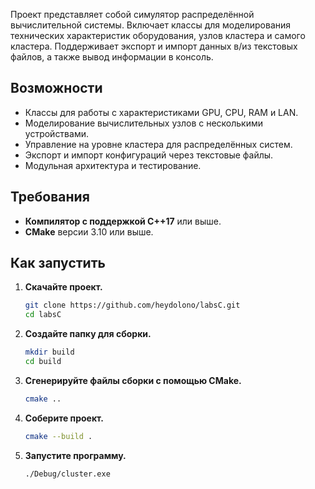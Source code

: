 Проект представляет собой симулятор распределённой вычислительной системы. Включает классы для моделирования технических характеристик оборудования, узлов кластера и самого кластера. Поддерживает экспорт и импорт данных в/из текстовых файлов, а также вывод информации в консоль.

## Возможности
- Классы для работы с характеристиками GPU, CPU, RAM и LAN.
- Моделирование вычислительных узлов с несколькими устройствами.
- Управление на уровне кластера для распределённых систем.
- Экспорт и импорт конфигураций через текстовые файлы.
- Модульная архитектура и тестирование.

## Требования
- **Компилятор с поддержкой C++17** или выше.
- **CMake** версии 3.10 или выше.


## Как запустить
1. **Скачайте проект.**
   ```bash
   git clone https://github.com/heydolono/labsC.git
   cd labsC
   ```

2. **Создайте папку для сборки.**
   ```bash
   mkdir build
   cd build
   ```

3. **Сгенерируйте файлы сборки с помощью CMake.**
   ```bash
   cmake ..
   ```

4. **Соберите проект.**
   ```bash
   cmake --build .
   ```

5. **Запустите программу.**
   ```bash
   ./Debug/cluster.exe
   ```